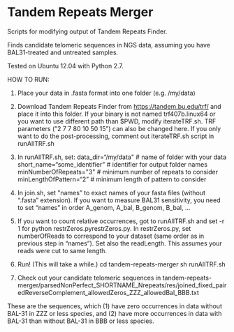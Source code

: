 # Tandem Repeats Merger

Scripts for modifying output of Tandem Repeats Finder. 

Finds candidate telomeric sequences in NGS data, assuming you have BAL31-treated and untreated samples. 

Tested on Ubuntu 12.04 with Python 2.7. 

HOW TO RUN:

1. Place your data in .fasta format into one folder (e.g. /my/data)

2. Download Tandem Repeats Finder from https://tandem.bu.edu/trf/ and place it into this folder. If your binary is not named trf407b.linux64 or you want to use different path than $PWD, modify iterateTRF.sh. TRF parameters (”2 7 7 80 10 50 15”) can also be changed here. 
If you only want to do the post-processing, comment out iterateTRF.sh script in runAllTRF.sh

3. In runAllTRF.sh, set:
  data_dir=“/my/data"  # name of folder with your data
  short_name=“some_identifier”  # identifier for output folder names
  minNumberOfRepeats="3" # minimum number of repeats to consider
  minLengthOfPattern=“2”  # minimum length of pattern to consider

4. In join.sh, set "names” to exact names of your fasta files (without “.fasta” extension).
If you want to measure BAL31 sensitivity, you need to set “names” in order A_genom, A_bal, B_genom, B_bal, …

5. If you want to count relative occurrences, got to runAllTRF.sh and set -r 1 for python restrZeros.pyrestrZeros.py.
In restrZeros.py, set numberOfReads to correspond to your dataset (same order as in previous step in “names”). 
Set also the readLength. This assumes your reads were cut to same length.

6. Run! (This will take a while.)
   cd tandem-repeats-merger
   sh runAllTRF.sh

7. Check out your candidate telomeric sequences in tandem-repeats-merger/parsedNonPerfect_SHORTNAME_Nrepeats/res/joined_fixed_pairedReverseComplement_allowedZeros_ZZZ_allowedBal_BBB.txt

These are the sequences, which (1) have zero occurrences in data without BAL-31 in ZZZ or less species, and (2) have more occurrences in data with BAL-31 than without BAL-31 in BBB or less species. 

